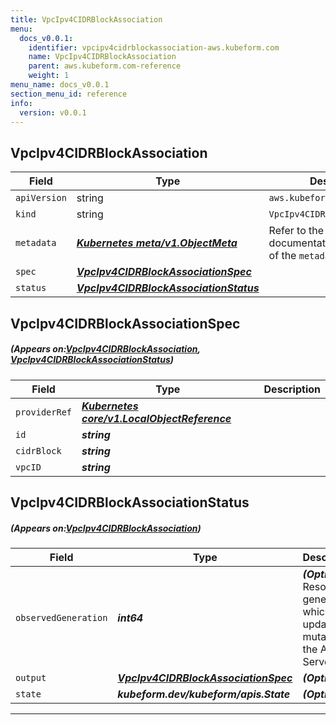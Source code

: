 ```yaml
---
title: VpcIpv4CIDRBlockAssociation
menu:
  docs_v0.0.1:
    identifier: vpcipv4cidrblockassociation-aws.kubeform.com
    name: VpcIpv4CIDRBlockAssociation
    parent: aws.kubeform.com-reference
    weight: 1
menu_name: docs_v0.0.1
section_menu_id: reference
info:
  version: v0.0.1
---
```


## VpcIpv4CIDRBlockAssociation
| Field | Type | Description |
| ------ | ----- | ----------- |
| `apiVersion` | string | `aws.kubeform.com/v1alpha1` |
|    `kind` | string | `VpcIpv4CIDRBlockAssociation` |
| `metadata` | ***[Kubernetes meta/v1.ObjectMeta](https://kubernetes.io/docs/reference/generated/kubernetes-api/v1.13/#objectmeta-v1-meta)***|Refer to the Kubernetes API documentation for the fields of the `metadata` field.|
| `spec` | ***[VpcIpv4CIDRBlockAssociationSpec](#VpcIpv4CIDRBlockAssociationSpec)***||
| `status` | ***[VpcIpv4CIDRBlockAssociationStatus](#VpcIpv4CIDRBlockAssociationStatus)***||
## VpcIpv4CIDRBlockAssociationSpec
##### (Appears on:[VpcIpv4CIDRBlockAssociation](#VpcIpv4CIDRBlockAssociation), [VpcIpv4CIDRBlockAssociationStatus](#VpcIpv4CIDRBlockAssociationStatus))
| Field | Type | Description |
| ------ | ----- | ----------- |
| `providerRef` | ***[Kubernetes core/v1.LocalObjectReference](https://kubernetes.io/docs/reference/generated/kubernetes-api/v1.13/#localobjectreference-v1-core)***||
| `id` | ***string***||
| `cidrBlock` | ***string***||
| `vpcID` | ***string***||
## VpcIpv4CIDRBlockAssociationStatus
##### (Appears on:[VpcIpv4CIDRBlockAssociation](#VpcIpv4CIDRBlockAssociation))
| Field | Type | Description |
| ------ | ----- | ----------- |
| `observedGeneration` | ***int64***| ***(Optional)*** Resource generation, which is updated on mutation by the API Server.|
| `output` | ***[VpcIpv4CIDRBlockAssociationSpec](#VpcIpv4CIDRBlockAssociationSpec)***| ***(Optional)*** |
| `state` | ***kubeform.dev/kubeform/apis.State***| ***(Optional)*** |
---
